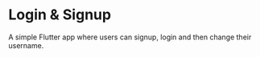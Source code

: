 # Login & Signup

A simple Flutter app where users can signup, login and then change their username.
